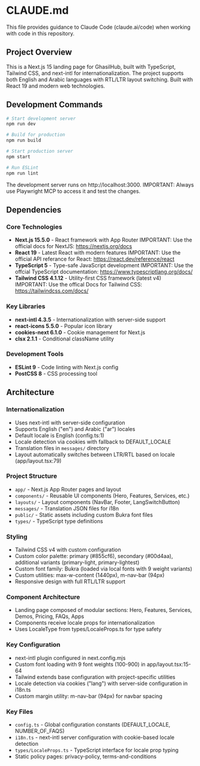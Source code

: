 # CLAUDE.md

This file provides guidance to Claude Code (claude.ai/code) when working with code in this repository.

## Project Overview

This is a Next.js 15 landing page for GhasilHub, built with TypeScript, Tailwind CSS, and next-intl for internationalization. The project supports both English and Arabic languages with RTL/LTR layout switching. Built with React 19 and modern web technologies.

## Development Commands

```bash
# Start development server
npm run dev

# Build for production
npm run build

# Start production server
npm start

# Run ESLint
npm run lint
```

The development server runs on http://localhost:3000.
IMPORTANT: Always use Playwright MCP to access it and test the changes.

## Dependencies

### Core Technologies

- **Next.js 15.5.0** - React framework with App Router
  IMPORTANT: Use the official docs for NextJS: https://nextjs.org/docs
- **React 19** - Latest React with modern features
  IMPORTANT: Use the official API referance for React: https://react.dev/reference/react
- **TypeScript 5** - Type-safe JavaScript development
  IMPORTANT: Use the offcial TypeScript documentation: https://www.typescriptlang.org/docs/
- **Tailwind CSS 4.1.12** - Utility-first CSS framework (latest v4)
  IMPORTANT: Use the offical Docs for Tailwind CSS: https://tailwindcss.com/docs/

### Key Libraries

- **next-intl 4.3.5** - Internationalization with server-side support
- **react-icons 5.5.0** - Popular icon library
- **cookies-next 6.1.0** - Cookie management for Next.js
- **clsx 2.1.1** - Conditional className utility

### Development Tools

- **ESLint 9** - Code linting with Next.js config
- **PostCSS 8** - CSS processing tool

## Architecture

### Internationalization

- Uses next-intl with server-side configuration
- Supports English ("en") and Arabic ("ar") locales
- Default locale is English (config.ts:1)
- Locale detection via cookies with fallback to DEFAULT_LOCALE
- Translation files in `messages/` directory
- Layout automatically switches between LTR/RTL based on locale (app/layout.tsx:79)

### Project Structure

- `app/` - Next.js App Router pages and layout
- `components/` - Reusable UI components (Hero, Features, Services, etc.)
- `layouts/` - Layout components (NavBar, Footer, LangSwitchButton)
- `messages/` - Translation JSON files for i18n
- `public/` - Static assets including custom Bukra font files
- `types/` - TypeScript type definitions

### Styling

- Tailwind CSS v4 with custom configuration
- Custom color palette: primary (#855cf6), secondary (#00d4aa), additional variants (primary-light, primary-lightest)
- Custom font family: Bukra (loaded via local fonts with 9 weight variants)
- Custom utilities: max-w-content (1440px), m-nav-bar (94px)
- Responsive design with full RTL/LTR support

### Component Architecture

- Landing page composed of modular sections: Hero, Features, Services, Demos, Pricing, FAQs, Apps
- Components receive locale props for internationalization
- Uses LocaleType from types/LocaleProps.ts for type safety

### Key Configuration

- next-intl plugin configured in next.config.mjs
- Custom font loading with 9 font weights (100-900) in app/layout.tsx:15-64
- Tailwind extends base configuration with project-specific utilities
- Locale detection via cookies ("lang") with server-side configuration in i18n.ts
- Custom margin utility: m-nav-bar (94px) for navbar spacing

### Key Files

- `config.ts` - Global configuration constants (DEFAULT_LOCALE, NUMBER_OF_FAQS)
- `i18n.ts` - next-intl server configuration with cookie-based locale detection
- `types/LocaleProps.ts` - TypeScript interface for locale prop typing
- Static policy pages: privacy-policy, terms-and-conditions
